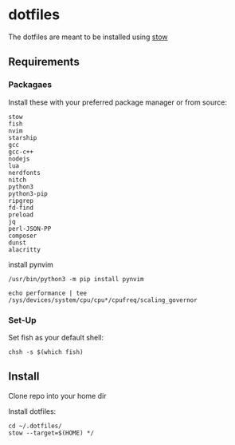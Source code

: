 # dotfiles
The dotfiles are meant to be installed using [stow](https://www.gnu.org/software/stow/manual/stow.html#:~:text=The%20approach%20used%20by%20Stow,from%20clutter%20from%20other%20packages.)

## Requirements

### Packagaes
Install these with your preferred package manager or from source:
```
stow
fish
nvim
starship
gcc
gcc-c++
nodejs
lua
nerdfonts
nitch
python3
python3-pip
ripgrep
fd-find
preload
jq
perl-JSON-PP
composer
dunst
alacritty
```

install pynvim
```
/usr/bin/python3 -m pip install pynvim
```

```
echo performance | tee /sys/devices/system/cpu/cpu*/cpufreq/scaling_governor
```

### Set-Up
Set fish as your default shell:
```
chsh -s $(which fish)
```

## Install

Clone repo into your home dir

Install dotfiles:
```
cd ~/.dotfiles/
stow --target=$(HOME) */
```

